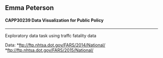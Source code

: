 ## Emma Peterson
#### CAPP30239 Data Visualization for Public Policy
***
Exploratory data task using traffc fatality data

Data:
*ftp://ftp.nhtsa.dot.gov/FARS/2014/National/ 
*ftp://ftp.nhtsa.dot.gov/FARS/2015/National/